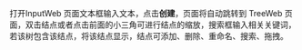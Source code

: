 打开InputWeb 页面文本框输入文本，点击**创建**，页面将自动跳转到 TreeWeb 页面，双击结点或者点击前面的小三角可进行结点的缩放，搜索框输入相关关键词，若该树包含该结点，将该结点显示，结点可添加、删除、重命名、搜索、拖拽。
